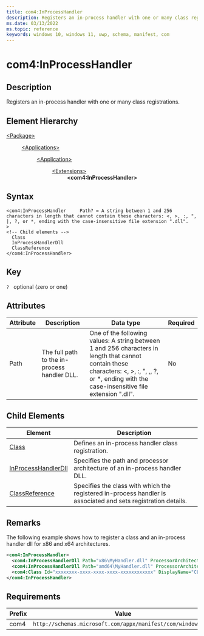 ```yaml
---
title: com4:InProcessHandler
description: Registers an in-process handler with one or many class registrations. (in com4:ComServer)
ms.date: 03/13/2022
ms.topic: reference
keywords: windows 10, windows 11, uwp, schema, manifest, com
---
```


# com4:InProcessHandler



## Description
Registers an in-process handler with one or many class registrations.



## Element Hierarchy
<dl><dt><a href = "element-package.md">&lt;Package&gt;</a></dt>
<dd>
<dl><dt><a href = "element-applications.md">&lt;Applications&gt;</a></dt>
<dd>
<dl><dt><a href = "element-application.md">&lt;Application&gt;</a></dt>
<dd>
<dl><dt><a href = "element-1-extensions.md">&lt;Extensions&gt;</a></dt>
<dd>
<dd><b>&lt;com4:InProcessHandler&gt;</b></dd></dd>
</dl>
</dd>
</dl>
</dd>
</dl>
</dd>
</dl>

## Syntax
```syntax
<com4:InProcessHandler     Path? = A string between 1 and 256 characters in length that cannot contain these characters: <, >, :, ", |, ?, or *, ending with the case-insensitive file extension ".dll".
>
<!-- Child elements -->
  Class
  InProcessHandlerDll
  ClassReference
</com4:InProcessHandler>
```

## Key
`?`    optional (zero or one) 


## Attributes

| Attribute | Description | Data type | Required |
| -----------| -------------| -----------| ----------|
| Path | The full path to the in-process handler DLL. | One of the following values: A string between 1 and 256 characters in length that cannot contain these characters: <, >, :, ", ,, ?, or *, ending with the case-insensitive file extension ".dll".| No |


## Child Elements

| Element | Description |
| -----------| -------------|
| [Class](element-com4-inprocesshandler-class.md) | Defines an in-process handler class registration.  |
| [InProcessHandlerDll](element-com4-inprocesshandlerdll.md) | Specifies the path and processor architecture of an in-process handler DLL. |
| [ClassReference](element-com4-inprocesshandler-classreference.md) | Specifies the class with which the registered in-process handler is associated and sets registration details. |

## Remarks

The following example shows how to register a class and an in-process handler dll for x86 and x64 architectures.

```xml
<com4:InProcessHandler> 
  <com4:InProcessHandlerDll Path="x86\MyHandler.dll" ProcessorArchitecture="x86"/> 
  <com4:InProcessHandlerDll Path="amd64\MyHandler.dll" ProcessorArchitecture="x64"/> 
  <com4:Class Id="xxxxxxxx-xxxx-xxxx-xxxx-xxxxxxxxxxxx" DisplayName="CLSID_Bar" ThreadingModel="Both"/> 
</com4:InProcessHandler>
```



## Requirements
| Prefix | Value |
| ---------------| -------------------------------------------------------------|
| com4 | `http://schemas.microsoft.com/appx/manifest/com/windows10/4` |

